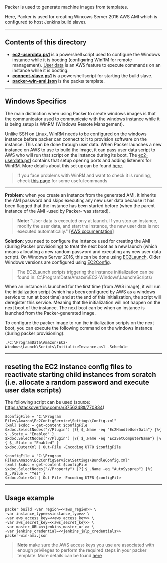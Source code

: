 Packer is used to generate machine images from templates.

Here, Packer is used for creating Windows Server 2016 AWS AMI which is configured to host Jenkins build slaves.

-----
## Contents of this directory

 - **[ec2-userdata.ps1](scripts/ec2-userdata.ps1)** is a powershell script used to configure the Windows instance while it is booting (configuring WinRM for remote management). [User data](http://docs.aws.amazon.com/AWSEC2/latest/WindowsGuide/ec2-instance-metadata.html) is an AWS feature to execute commands on an instance while it is booting.
 - **[connect-slave.ps1](scripts/connect-slave.ps1)** is a powershell script for starting the build slave.
 - **[packer-win-ami.json](packer-win-ami.json)** is the packer template.

--------
## Windows Specifics

The main distinction when using Packer to create windows images is that the communicator used to communicate with the windows instance while it is being setup is WinRM (Windows Remote Management).

Unlike SSH on Linux, WinRM needs to be configured on the windows instance before packer can connect to it to provision software on the instance.
This can be done through user data. When Packer launches a new instance on AWS to use to build the image, it can pass user data script to AWS who will run that script on the instance during its boot. The [ec2-userdata.ps1](ec2-userdata.ps1) contains that setup opening ports and adding listeners for WinRM. More details about this set up can be found [here](http://blog.petegoo.com/2016/05/10/packer-aws-windows/).

> If you face problems with WinRM and want to check it is running, check [this page](https://docs.microsoft.com/en-us/powershell/module/microsoft.wsman.management/test-wsman?view=powershell-5.1) for some useful commands

-------

**Problem**: when you create an instance from the generated AMI, it inherits the AMI password and skips executing any new user data because it has been flagged that the instance has been started before (when the parent instance of the AMI -used by Packer- was started).

> **Note:** "User data is executed only at launch. If you     stop an instance, modify the user data, and start the instance, the new user data is not executed automatically." [[AWS documentation]](http://docs.aws.amazon.com/AWSEC2/latest/WindowsGuide/ec2-instance-metadata.html#instancedata-add-user-data)

**Solution**: you need to configure the instance used for creating the AMI (during Packer provisioning) to treat the next boot as a new launch (which means allocating a new random password and executing any new user data script).
On Windows Server 2016, this can be done using [EC2Launch](http://docs.aws.amazon.com/AWSEC2/latest/WindowsGuide/ec2launch.html). Older Windows versions are configured using [EC2Config](http://docs.aws.amazon.com/AWSEC2/latest/WindowsGuide/UsingConfig_WinAMI.html).

>The EC2Launch scripts triggering the instance initialization can be found in:
    C:\ProgramData\Amazon\EC2-Windows\Launch\Scripts\

When an instance is launched for the first time (from AWS image), it will run the initialization script (which has been configured by AWS as a windows service to run at boot time) and at the end of this initialization, the script will deregister this service. Meaning that the initialization will not happen on the next boot of the instance. The next boot can be when an instance is launched from the Packer-generated image.

To configure the packer image to run the initialization scripts on the next boot, you can execute the following command on the windows instance (during packer provisioning):

    ./C:\ProgramData\Amazon\EC2-Windows\Launch\Scripts\InitializeInstance.ps1 -Schedule

-------

## reseting the EC2 instance config files to reactivate starting child instances from scratch (i.e. allocate a random password and execute user data scripts)

The following script can be used (source: https://stackoverflow.com/a/37562488/770834)

    $configFile = "C:\Program Files\Amazon\Ec2ConfigService\Settings\Config.xml"
    [xml] $xdoc = get-content $configFile
    $xdoc.SelectNodes("//Plugin") |?{ $_.Name -eq "Ec2HandleUserData"} |%{ $_.State = "Enabled" }
    $xdoc.SelectNodes("//Plugin") |?{ $_.Name -eq "Ec2SetComputerName"} |%{ $_.State = "Enabled" }
    $xdoc.OuterXml | Out-File -Encoding UTF8 $configFile

    $configFile = "C:\Program Files\Amazon\Ec2ConfigService\Settings\BundleConfig.xml"
    [xml] $xdoc = get-content $configFile
    $xdoc.SelectNodes("//Property") |?{ $_.Name -eq "AutoSysprep"} |%{ $_.Value = "Yes" }
    $xdoc.OuterXml | Out-File -Encoding UTF8 $configFile

-------
## Usage example

    packer build -var region=<<aws_region>> \
    -var instance_type=<<instance_type>> \
    -var aws_access_key=<<aws_access_key>> \
    -var aws_secret_key=<<aws_secret_key>> \
    -var master_URL=<<jenkins_master_url>> \
    -var jenkins_credential=<<jenkins_jnlp_credentials>>
    packer-win-ami.json

> **Note** make sure the AWS access keys you use are associated with enough privileges to perform the required steps in your packer template. More details can be found [here](https://www.packer.io/docs/builders/amazon.html#specifying-amazon-credentials)
